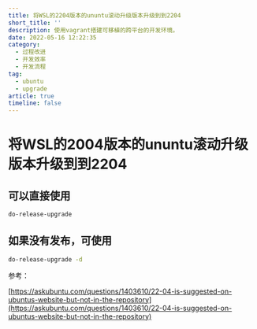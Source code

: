 ```yaml
---
title: 将WSL的2204版本的ununtu滚动升级版本升级到到2204
short_title: ''
description: 使用vagrant搭建可移植的跨平台的开发环境。
date: 2022-05-16 12:22:35
category:
  - 过程改进
  - 开发效率
  - 开发流程
tag:
  - ubuntu
  - upgrade
article: true
timeline: false
---
```

# 将WSL的2004版本的ununtu滚动升级版本升级到到2204

## 可以直接使用

```bash
do-release-upgrade
```

## 如果没有发布，可使用

```bash
do-release-upgrade -d
```

参考：

[https://askubuntu.com/questions/1403610/22-04-is-suggested-on-ubuntus-website-but-not-in-the-repository](https://askubuntu.com/questions/1403610/22-04-is-suggested-on-ubuntus-website-but-not-in-the-repository)
